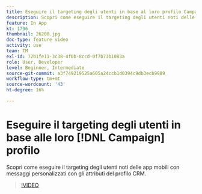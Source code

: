 ```yaml
---
title: Eseguire il targeting degli utenti in base al loro profilo Campaign
description: Scopri come eseguire il targeting degli utenti noti delle app mobili con messaggi personalizzati con gli attributi del profilo di gestione delle relazioni con i clienti.
feature: In App
kt: 1796
thumbnail: 26200.jpg
doc-type: feature video
activity: use
team: TM
exl-id: 72b1fe11-3c38-4f0b-8ccd-0f7b73b1083a
role: User, Developer
level: Beginner, Intermediate
source-git-commit: a3f749219525a605a24ccb1d0394c9db3ecb9989
workflow-type: tm+mt
source-wordcount: '43'
ht-degree: 16%

---
```


# Eseguire il targeting degli utenti in base alle loro [!DNL Campaign] profilo

Scopri come eseguire il targeting degli utenti noti delle app mobili con messaggi personalizzati con gli attributi del profilo CRM.

>[!VIDEO](https://video.tv.adobe.com/v/26200?quality=12&learn=on)
